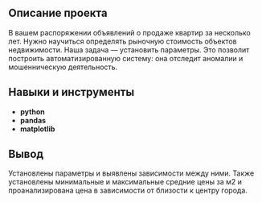 ## Описание проекта

В вашем распоряжении  объявлений о продаже квартир за несколько лет. Нужно научиться определять рыночную стоимость объектов недвижимости. Наша задача — установить параметры. Это позволит построить автоматизированную систему: она отследит аномалии и мошенническую деятельность.



## Навыки и инструменты

- **python**
- **pandas**
- **matplotlib**
## Вывод

Установлены параметры и выявлены зависимости между ними. Также установлены минимальные и максимальные средние цены за м2 и проанализирована цена в зависимости от близости к центру города.

